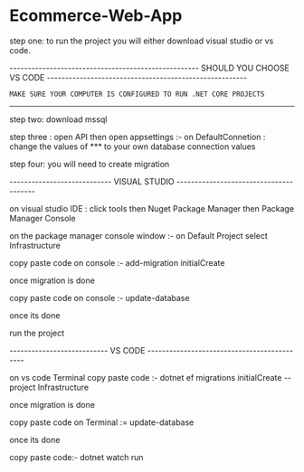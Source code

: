 # Ecommerce-Web-App 
 step one: to run the project you will either download visual studio or vs code.
 
  ---------------------------------------------------- SHOULD YOU CHOOSE VS CODE -------------------------------------------------------
    
    MAKE SURE YOUR COMPUTER IS CONFIGURED TO RUN .NET CORE PROJECTS   
    
  ---------------- ----------------------------------------------------------------
 
 step two: download mssql 
 
 step three : open API then open appsettings :- on DefaultConnetion :  change the values of *** to your own database connection values
 
 step four: you will need to create migration 
 
 ---------------------------- VISUAL STUDIO ---------------------------------------
 
 on visual studio IDE : click tools then Nuget Package Manager then Package Manager Console 

 on the package manager console window  :- on Default Project select Infrastructure
 
 copy paste code on console :- add-migration initialCreate
 
 once migration is done 
 
 copy paste code on console :- update-database 
 
 once its done 
 
 run the project 
 
 --------------------------- VS CODE --------------------------------------------
 
 on vs code Terminal copy paste code :- dotnet ef migrations initialCreate --project Infrastructure
 
 once migration is done 
 
 copy paste code on Terminal := update-database 
 
 once its done 
 
 copy paste code:- dotnet watch run 
